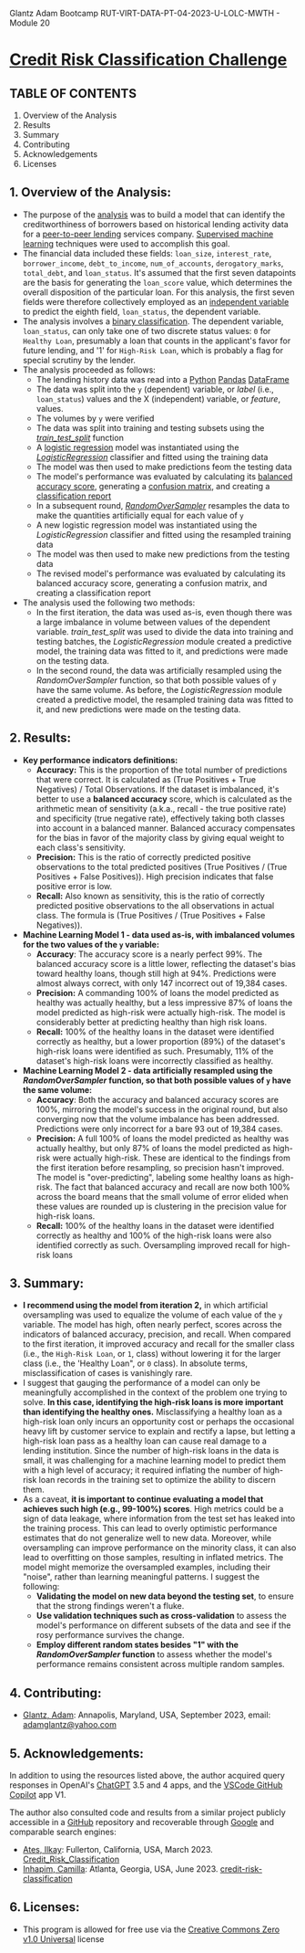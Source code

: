 Glantz Adam Bootcamp RUT-VIRT-DATA-PT-04-2023-U-LOLC-MWTH - Module 20

# [Credit Risk Classification Challenge](https://github.com/aglantzrbc/credit-risk-classification)

## TABLE OF CONTENTS

1. Overview of the Analysis
2. Results
3. Summary
4. Contributing
5. Acknowledgements
6. Licenses

## 1. Overview of the Analysis:

* The purpose of the [analysis](https://bootcampspot.instructure.com/courses/3337/assignments/54015?module_item_id=961978) was to build a model that can identify the creditworthiness of borrowers based on historical lending activity data for a [peer-to-peer lending](https://www.investopedia.com/terms/p/peer-to-peer-lending.asp#:~:text=Peer%2Dto%2Dpeer%20(P2P)%20lending%20is%20a%20form,terms%20and%20enables%20the%20transactions.) services company. [Supervised machine learning](https://en.wikipedia.org/wiki/Supervised_learning) techniques were used to accomplish this goal.
* The financial data included these fields: `loan_size`, `interest_rate`,	`borrower_income`, `debt_to_income`,	`num_of_accounts`,	`derogatory_marks`, `total_debt`, and `loan_status`. It's assumed that the first seven datapoints are the basis for generating the `loan_score` value, which determines the overall disposition of the particular loan. For this analysis, the first seven fields were therefore collectively employed as an [independent variable](https://en.wikipedia.org/wiki/Dependent_and_independent_variables) to predict the eighth field, `loan_status`, the dependent variable.
* The analysis involves a [binary classification](https://en.wikipedia.org/wiki/Binary_classification). The dependent variable, `loan_status`, can only take one of two discrete status values: `0` for `Healthy Loan`, presumably a loan that counts in the applicant's favor for future lending, and '1' for `High-Risk Loan`, which is probably a flag for special scrutiny by the lender.
* The analysis proceeded as follows:
  -  The lending history data was read into a [Python](https://www.python.org/) [Pandas](https://pandas.pydata.org/) [DataFrame](https://www.w3schools.com/python/pandas/pandas_dataframes.asp)
  -  The data was split into the `y` (dependent) variable, or _label_ (i.e., `loan_status`) values and the X (independent) variable, or _feature_, values.
  -  The volumes by `y` were verified
  -  The data was split into training and testing subsets using the [_train_test_split_](https://scikit-learn.org/stable/modules/generated/sklearn.model_selection.train_test_split.html) function
  -  A [logistic regression](https://en.wikipedia.org/wiki/Logistic_regression) model was instantiated using the [_LogisticRegression_](https://scikit-learn.org/stable/modules/generated/sklearn.linear_model.LogisticRegression.html) classifier and fitted using the training data
  -  The model was then used to make predictions feom the testing data
  -  The model's performance was evaluated by calculating its [balanced accuracy score](https://scikit-learn.org/stable/modules/generated/sklearn.metrics.balanced_accuracy_score.html), generating a [confusion matrix](https://scikit-learn.org/stable/modules/generated/sklearn.metrics.confusion_matrix.html), and creating a [classification report](https://scikit-learn.org/stable/modules/generated/sklearn.metrics.classification_report.html)
  -  In a subsequent round, [_RandomOverSampler_](https://imbalanced-learn.org/stable/references/generated/imblearn.over_sampling.RandomOverSampler.html) resamples the data to make the quantities artificially equal for each value of `y`
  -  A new logistic regression model was instantiated using the _LogisticRegression_ classifier and fitted using the resampled training data
  -  The model was then used to make new predictions from the testing data
  -  The revised model's performance was evaluated by calculating its balanced accuracy score, generating a confusion matrix, and creating a classification report
* The analysis used the following two methods:
  -  In the first iteration, the data was used as-is, even though there was a large imbalance in volume between values of the dependent variable. _train_test_split_ was used to divide the data into training and testing batches, the _LogisticRegression_ module created a predictive model, the training data was fitted to it, and predictions were made on the testing data.
  -  In the second round, the data was artificially resampled using the _RandomOverSampler_ function, so that both possible values of `y` have the same volume. As before, the _LogisticRegression_ module created a predictive model, the resampled training data was fitted to it, and new predictions were made on the testing data.

## 2. Results:

* **Key performance indicators definitions:**
  - **Accuracy:** This is the proportion of the total number of predictions that were correct. It is calculated as (True Positives + True Negatives) / Total Observations. If the dataset is imbalanced, it's better to use a **balanced accuracy** score, which is calculated as the arithmetic mean of sensitivity (a.k.a., recall - the true positive rate) and specificity (true negative rate), effectively taking both classes into account in a balanced manner. Balanced accuracy compensates for the bias in favor of the majority class by giving equal weight to each class's sensitivity.
  - **Precision:** This is the ratio of correctly predicted positive observations to the total predicted positives (True Positives / (True Positives + False Positives)). High precision indicates that false positive error is low.
  - **Recall:** Also known as sensitivity, this is the ratio of correctly predicted positive observations to the all observations in actual class. The formula is (True Positives / (True Positives + False Negatives)).
* **Machine Learning Model 1 - data used as-is, with imbalanced volumes for the two values of the `y` variable:**
  - **Accuracy**: The accuracy score is a nearly perfect 99%. The balanced accuracy score is a little lower, reflecting the dataset's bias toward healthy loans, though still high at 94%. Predictions were almost always correct, with only 147 incorrect out of 19,384 cases.
  - **Precision:** A commanding 100% of loans the model predicted as healthy was actually healthy, but a less impressive 87% of loans the model predicted as high-risk were actually high-risk. The model is considerably better at predicting healthy than high risk loans.
  - **Recall:** 100% of the healthy loans in the dataset were identified correctly as healthy, but a lower proportion (89%) of the dataset's high-risk loans were identified as such. Presumably, 11% of the dataset's high-risk loans were incorrectly classified as healthy.
* **Machine Learning Model 2 - data artificially resampled using the _RandomOverSampler_ function, so that both possible values of `y` have the same volume:**
  - **Accuracy**: Both the accuracy and balanced accuracy scores are 100%, mirroring the model's success in the original round, but also converging now that the volume imbalance has been addressed. Predictions were only incorrect for a bare 93 out of 19,384 cases.
  - **Precision:** A full 100% of loans the model predicted as healthy was actually healthy, but only 87% of loans the model predicted as high-risk were actually high-risk. These are identical to the findings from the first iteration before resampling, so precision hasn't improved. The model is "over-predicting", labeling some healthy loans as high-risk. The fact that balanced accuracy and recall are now both 100% across the board means that the small volume of error elided when these values are rounded up is clustering in the precision value for high-risk loans.
  - **Recall:** 100% of the healthy loans in the dataset were identified correctly as healthy and 100% of the high-risk loans were also identified correctly as such. Oversampling improved recall for high-risk loans

## 3. Summary:

* **I recommend using the model from iteration 2,** in which artificial oversampling was used to equalize the volume of each value of the `y` variable. The model has high, often nearly perfect, scores across the indicators of balanced accuracy, precision, and recall. When compared to the first iteration, it improved accuracy and recall for the smaller class (i.e., the `High-Risk Loan`, or `1`, class) without lowering it for the larger class (i.e., the 'Healthy Loan", or `0` class). In absolute terms, misclassification of cases is vanishingly rare.
* I suggest that gauging the performance of a model can only be meaningfully accomplished in the context of the problem one trying to solve. **In this case, identifying the high-risk loans is more important than identifying the healthy ones.** Misclassifying a healthy loan as a high-risk loan only incurs an opportunity cost or perhaps the occasional heavy lift by customer service to explain and rectify a lapse, but letting a high-risk loan pass as a healthy loan can cause real damage to a lending institution. Since the number of high-risk loans in the data is small, it was challenging for a machine learning model to predict them with a high level of accuracy; it required inflating the number of high-risk loan records in the training set to optimize the ability to discern them.
* As a caveat, **it is important to continue evaluating a model that achieves such high (e.g., 99-100%) scores**. High metrics could be a sign of data leakage, where information from the test set has leaked into the training process. This can lead to overly optimistic performance estimates that do not generalize well to new data. Moreover, while oversampling can improve performance on the minority class, it can also lead to overfitting on those samples, resulting in inflated metrics. The model might memorize the oversampled examples, including their "noise", rather than learning meaningful patterns. I suggest the following:
  -  **Validating the model on new data beyond the testing set**, to ensure that the strong findings weren't a fluke.
  -  **Use validation techniques such as cross-validation** to assess the model's performance on different subsets of the data and see if the rosy performance survives the change.
  -  **Employ different random states besides "1" with the _RandomOverSampler_ function** to assess whether the model's performance remains consistent across multiple random samples.

## 4. Contributing:

- [Glantz, Adam](https://www.linkedin.com/in/adam-glantz/): Annapolis, Maryland, USA, September 2023, email: adamglantz@yahoo.com

## 5. Acknowledgements:

In addition to using the resources listed above, the author acquired query responses in OpenAI's [ChatGPT](https://chat.openai.com/) 3.5 and 4 apps, and the [VSCode GitHub Copilot](https://github.com/features/copilot) app V1.

The author also consulted code and results from a similar project publicly accessible in a [GitHub](https://github.com/) repository and recoverable through [Google](https://www.google.com/) and comparable search engines:

- [Ates, Ilkay](https://www.linkedin.com/in/ilkay-ates/): Fullerton, California, USA, March 2023. [Credit_Risk_Classification](https://github.com/IlkayAtes11/Credit_Risk_Classification)
- [Inhapim, Camilla](https://www.linkedin.com/in/camillainhapim/): Atlanta, Georgia, USA, June 2023. [credit-risk-classification](https://github.com/cami5326/credit-risk-classification)

## 6. Licenses:

- This program is allowed for free use via the [Creative Commons Zero v1.0 Universal](https://creativecommons.org/publicdomain/zero/1.0/) license
